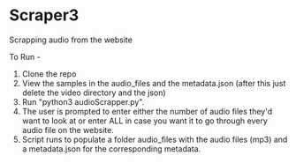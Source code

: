# Scraper3
Scrapping audio from the website

To Run -

1. Clone the repo
2. View the samples in the audio_files and the metadata.json (after this just delete the video directory and the json)
3. Run "python3 audioScrapper.py".
4. The user is prompted to enter either the number of audio files they'd want to look at or enter ALL in case you want it to go through every audio file on the website.
5. Script runs to populate a folder audio_files with the audio files (mp3) and a metadata.json for the corresponding metadata.

